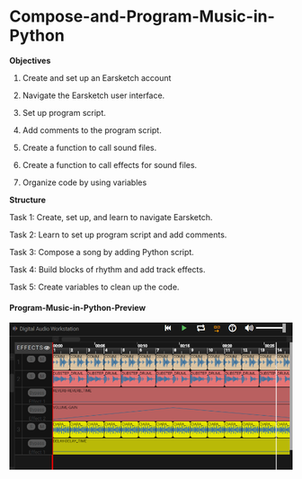 # Compose-and-Program-Music-in-Python

<strong>
  Objectives
  </strong>

1. Create and set up an Earsketch account

2. Navigate the Earsketch user interface.

3. Set up program script.

4. Add comments to the program script.

5. Create a function to call sound files.

6. Create a function to call effects for sound files.

7. Organize code by using variables

<strong>
  Structure
  </strong>
  

Task 1: Create, set up, and learn to navigate Earsketch.

Task 2: Learn to set up program script and add comments.

Task 3: Compose a song by adding Python script.

Task 4: Build blocks of rhythm and add track effects.

Task 5: Create variables to clean up the code.

<p align="center">
  <h4> Program-Music-in-Python-Preview </h4>
          <img src="https://github.com/Sneheshdutta/Compose-and-Program-Music-in-Python/blob/master/image/Opera%20Snapshot_2020-08-30_155815_earsketch.gatech.edu.png?raw=true">
          </p>
